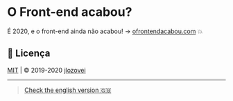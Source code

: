 # O Front-end acabou?

É 2020, e o front-end ainda não acabou! -> [ofrontendacabou.com](https://ofrontendacabou.com) :boom:


## :closed_lock_with_key: Licença

[MIT](https://github.com/jlozovei/ofrontendacabou.com/blob/master/LICENSE) | :copyright: 2019-2020 [jlozovei](https://github.com/jlozovei)

----
> [Check the english version 🇬🇧](https://hasfrontendendedyet.com/)